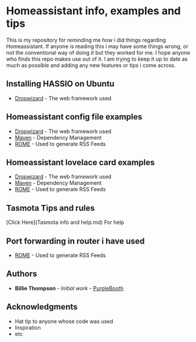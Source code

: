 # Homeassistant info, examples and tips

This is my repository for reminding me how i did things regarding Homeassistant.
If anyone is reading this i may have some things wrong, or not the conventional way of doing it but they worked for me.
I hope anyone who finds this repo makes use out of it.
I am trying to keep it up to date as much as possible and adding any new features or tips i come across.

## Installing HASSIO on Ubuntu

* [Dropwizard](http://www.dropwizard.io/1.0.2/docs/) - The web framework used

## Homeassistant config file examples

* [Dropwizard](http://www.dropwizard.io/1.0.2/docs/) - The web framework used
* [Maven](https://maven.apache.org/) - Dependency Management
* [ROME](https://rometools.github.io/rome/) - Used to generate RSS Feeds

## Homeassistant lovelace card examples

* [Dropwizard](http://www.dropwizard.io/1.0.2/docs/) - The web framework used
* [Maven](https://maven.apache.org/) - Dependency Management
* [ROME](https://rometools.github.io/rome/) - Used to generate RSS Feeds

## Tasmota Tips and rules

[Click Here](Tasmota info and help.md) For help

## Port forwarding in router i have used

* [ROME](https://rometools.github.io/rome/) - Used to generate RSS Feeds


## Authors

* **Billie Thompson** - *Initial work* - [PurpleBooth](https://github.com/PurpleBooth)

## Acknowledgments

* Hat tip to anyone whose code was used
* Inspiration
* etc
